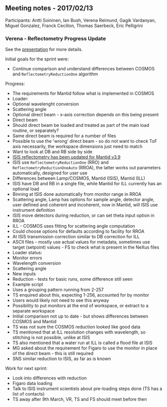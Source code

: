 ## Meeting notes - 2017/02/13

Participants: Antti Soininen, Ian Bush, Verena Reimund, Gagik Vardanyan, Miguel Gonzalez, Franck Cecillon, Thomas Saerbeck, Eric Pelligrini

### Verena - Reflectometry Progress Update

See the [presentation](2017-02-13-Reflectometry.pdf) for more details.

Initial goals for the sprint were:
 * Continue comparison and understand differences between COSMOS and `ReflectometryReductionOne` algorithm

Progress:
 * The requirements for Mantid follow what is implemented in COSMOS
 * Loader:
  * Optional wavelenght conversion
  * Scattering angle
  * Optional direct beam - x-axis correction depends on this being present
 * Direct beam
  * Should direct beam be loaded and treated as part of the main load routine, or separately?
  * Same direct beam is required for a number of files
  * Possible to use the 'wrong' direct beam - so do not want to check ToF axis necessarily, the workspace dimensions just need to match
  * Want to look at DB and RB side by side
 * [ISIS reflectometry has been updated for Mantid v3.9](http://docs.mantidproject.org/v3.9.0/release/v3.9.0/reflectometry.html)
 * ISIS use `ReflectometryReductionOne` (RRO) and `ReflectometryReductionOneAuto` (RROA), the latter works out parameters automatically, designed for user use
 * Differences between Lamp/COSMOS, Mantid (ISIS), Mantid (ILL)
  * ISIS have DB and RB in a single file, while Mantid for ILL currently has an optional load
  * Binning at ISIS done automatically from monitor range in RROA
  * Scattering angle, Lamp has options for sample angle, detector angle, user defined and coherent and incoherent, now in Mantid, will ISIS use instrument definition
  * ISIS move detectors during reduction, or can set theta input option in RROA
  * ILL - COSMOS uses fitting for scattering angle computation
 * Could choose options for defaults according to facility for RROA
 * At ISIS transmission correction similar to DB correction for ILL
 * ASCII files - mostly use actual values for metadata, sometimes use target (setpoint) values - FS to check what is present in the NeXus files
 * Loader status:
  * Monitor errors
  * Wavelength conversion
  * Scattering angle
  * New inputs
 * Reduction - tests for basic runs, some difference still seen
 * Example script 
  * Uses a grouping pattern running from 2-257
  * TS enquired about this, expecting 1-256, accounted for by monitor
  * Users would likely not need to see this anyway
  * Possibility to put monitors at the end of workspace, or extract to a separate workspace
 * Initial comparison not up to date - but shows differences between COSMOS and Mantid
  * TS was not sure the COSMOS reduction looked like good data
 * TS mentioned that at ILL resolution changes with wavelength, so stitching is not possible, unlike at ISIS
 * TS also mentioned that a water run at ILL is called a flood file at ISIS
 * MG asked about the requirement for Figaro to use the monitor in place of the direct beam - this is still required
 * SNS similar reduction to ISIS, as far as is known

Work for next sprint:
 * Look into differences with reduction
 * Figaro data loading
 * Talk to ISIS instrument scientists about pre-loading steps done (TS has a list of contacts)
 * TS away after 9th March, VR, TS and FS should meet before then





